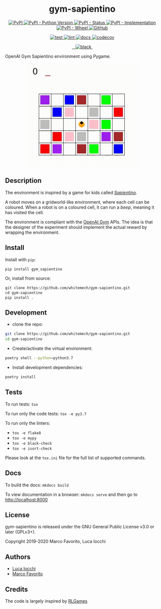 <h1 align="center">
  <b>gym-sapientino</b>
</h1>

<p align="center">
  <a href="https://pypi.org/project/gym-sapientino">
    <img alt="PyPI" src="https://img.shields.io/pypi/v/gym-sapientino">
  </a>
  <a href="https://pypi.org/project/gym-sapientino">
    <img alt="PyPI - Python Version" src="https://img.shields.io/pypi/pyversions/gym-sapientino" />
  </a>
  <a href="">
    <img alt="PyPI - Status" src="https://img.shields.io/pypi/status/gym-sapientino" />
  </a>
  <a href="">
    <img alt="PyPI - Implementation" src="https://img.shields.io/pypi/implementation/gym-sapientino">
  </a>
  <a href="">
    <img alt="PyPI - Wheel" src="https://img.shields.io/pypi/wheel/gym-sapientino">
  </a>
  <a href="https://github.com/whitemech/gym-sapientino/blob/master/LICENSE">
    <img alt="GitHub" src="https://img.shields.io/github/license/whitemech/gym-sapientino">
  </a>
</p>
<p align="center">
  <a href="">
    <img alt="test" src="https://github.com/whitemech/gym-sapientino/workflows/test/badge.svg">
  </a>
  <a href="">
    <img alt="lint" src="https://github.com/whitemech/gym-sapientino/workflows/lint/badge.svg">
  </a>
  <a href="">
    <img alt="docs" src="https://github.com/whitemech/gym-sapientino/workflows/docs/badge.svg">
  </a>
  <a href="https://codecov.io/gh/whitemech/gym-sapientino">
    <img alt="codecov" src="https://codecov.io/gh/whitemech/gym-sapientino/branch/master/graph/badge.svg?token=FG3ATGP5P5">
  </a>
</p>
<p align="center">
  <a href="https://img.shields.io/badge/flake8-checked-blueviolet">
    <img alt="" src="https://img.shields.io/badge/flake8-checked-blueviolet">
  </a>
  <a href="https://img.shields.io/badge/mypy-checked-blue">
    <img alt="" src="https://img.shields.io/badge/mypy-checked-blue">
  </a>
  <a href="https://img.shields.io/badge/isort-checked-yellow">
    <img alt="" src="https://img.shields.io/badge/isort-checked-yellow">
  </a>
  <a href="https://img.shields.io/badge/code%20style-black-black">
    <img alt="black" src="https://img.shields.io/badge/code%20style-black-black" />
  </a>
  <a href="https://www.mkdocs.org/">
    <img alt="" src="https://img.shields.io/badge/docs-mkdocs-9cf">
  </a>
</p>

OpenAI Gym Sapientino environment using Pygame.

<p align="center">
  <img src="./sapientino-homepage.gif" />
</p>

## Description

The environment is inspired by a game for kids called 
[_Sapientino_](https://it.wikipedia.org/wiki/Sapientino).
 
A robot moves on a gridworld-like environment, 
where each cell can be coloured. 
When a robot is on a coloured cell, it can 
run a _beep_, meaning it has visited the cell.

The environment is compliant with the 
[OpenAI Gym](https://github.com/openai/gym/) APIs.
The idea is that the designer of the experiment
should implement the actual reward by wrapping the environment. 

## Install

Install with `pip`:

    pip install gym_sapientino
    
Or, install from source:

    git clone https://github.com/whitemech/gym-sapientino.git
    cd gym-sapientino
    pip install .

## Development

- clone the repo:
```bash
git clone https://github.com/whitemech/gym-sapientino.git
cd gym-sapientino
```
    
- Create/activate the virtual environment:
```bash
poetry shell --python=python3.7
```

- Install development dependencies:
```bash
poetry install
```
    
## Tests

To run tests: `tox`

To run only the code tests: `tox -e py3.7`

To run only the linters: 
- `tox -e flake8`
- `tox -e mypy`
- `tox -e black-check`
- `tox -e isort-check`

Please look at the `tox.ini` file for the full list of supported commands. 

## Docs

To build the docs: `mkdocs build`

To view documentation in a browser: `mkdocs serve`
and then go to [http://localhost:8000](http://localhost:8000)

## License

gym-sapientino is released under the GNU General Public License v3.0 or later (GPLv3+).

Copyright 2019-2020 Marco Favorito, Luca Iocchi

## Authors

- [Luca Iocchi](https://sites.google.com/a/dis.uniroma1.it/iocchi/home)
- [Marco Favorito](https://marcofavorito.github.io/)

## Credits

The code is largely inspired by [RLGames](https://github.com/iocchi/RLGames.git)

